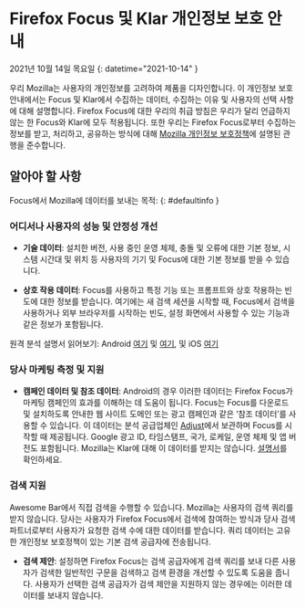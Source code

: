 ﻿# Firefox Focus 및 Klar 개인정보 보호 안내

2021년 10월 14일 목요일
{: datetime="2021-10-14" }

우리 Mozilla는 사용자의 개인정보를 고려하여 제품을 디자인합니다. 이 개인정보 보호 안내에서는 Focus 및 Klar에서 수집하는 데이터, 수집하는 이유 및 사용자의 선택 사항에 대해 설명합니다. Firefox Focus에 대한 우리의 취급 방침은 우리가 달리 언급하지 않는 한 Focus와 Klar에 모두 적용됩니다. 또한 우리는 Firefox Focus로부터 수집하는 정보를 받고, 처리하고, 공유하는 방식에 대해 [Mozilla 개인정보 보호정책](https://www.mozilla.org/privacy/)에 설명된 관행을 준수합니다. 
 
## 알아야 할 사항

Focus에서 Mozilla에 데이터를 보내는 목적: 
{: #defaultinfo }

### 어디서나 사용자의 성능 및 안정성 개선 

* __기술 데이터__: 설치한 버전, 사용 중인 운영 체제, 충돌 및 오류에 대한 기본 정보, 시스템 시간대 및 위치 등 사용자의 기기 및 Focus에 대한 기본 정보를 받을 수 있습니다.

* __상호 작용 데이터__: Focus를 사용하고 특정 기능 또는 프롬프트와 상호 작용하는 빈도에 대한 정보를 받습니다. 여기에는 새 검색 세션을 시작할 때, Focus에서 검색을 사용하거나 외부 브라우저를 시작하는 빈도, 설정 화면에서 사용할 수 있는 기능과 같은 정보가 포함됩니다.

원격 분석 설명서 읽어보기: Android [여기](https://github.com/mozilla-mobile/focus-android/blob/main/docs/Telemetry.md) 및 [여기](https://dictionary.telemetry.mozilla.org/apps/focus_android), 및 iOS [여기](https://dictionary.telemetry.mozilla.org/apps/focus_ios)

### 당사 마케팅 측정 및 지원

* __캠페인 데이터 및 참조 데이터__: Android의 경우 이러한 데이터는 Firefox Focus가 마케팅 캠페인의 효과를 이해하는 데 도움이 됩니다. Focus는 Focus를 다운로드 및 설치하도록 안내한 웹 사이트 도메인 또는 광고 캠페인과 같은 ‘참조 데이터’를 사용할 수 있습니다. 이 데이터는 분석 공급업체인 [Adjust](https://www.adjust.com/terms/privacy-policy/)에서 보관하며 Focus를 시작할 때 제공됩니다. Google 광고 ID, 타임스탬프, 국가, 로케일, 운영 체제 및 앱 버전도 포함됩니다. Mozilla는 Klar에 대해 이 데이터를 받지는 않습니다. [설명서](https://github.com/mozilla-mobile/focus-android/wiki/Adjust-Usage)를 확인하세요. 

### 검색 지원

Awesome Bar에서 직접 검색을 수행할 수 있습니다. Mozilla는 사용자의 검색 쿼리를 받지 않습니다. 당사는 사용자가 Firefox Focus에서 검색에 참여하는 방식과 당사 검색 파트너로부터 사용자가 요청한 검색 수에 대한 데이터를 받습니다. 쿼리 데이터는 고유한 개인정보 보호정책이 있는 기본 검색 공급자에 전송됩니다. 

* __검색 제안__: 설정하면 Firefox Focus는 검색 공급자에게 검색 쿼리를 보내 다른 사용자가 검색한 일반적인 구문을 검색하고 검색 환경을 개선할 수 있도록 도움을 줍니다. 사용자가 선택한 검색 공급자가 검색 제안을 지원하지 않는 경우에는 이러한 데이터를 보내지 않습니다.
